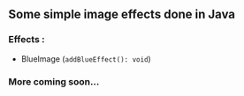 ## Some simple image effects done in Java

### Effects :

- BlueImage (`addBlueEffect(): void`)

### More coming soon...
